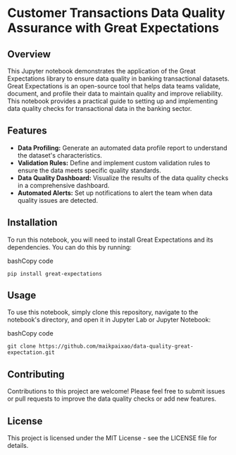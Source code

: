 Customer Transactions Data Quality Assurance with Great Expectations
==================================================================

Overview
--------

This Jupyter notebook demonstrates the application of the Great Expectations library to ensure data quality in banking transactional datasets. Great Expectations is an open-source tool that helps data teams validate, document, and profile their data to maintain quality and improve reliability. This notebook provides a practical guide to setting up and implementing data quality checks for transactional data in the banking sector.

Features
--------

*   **Data Profiling:** Generate an automated data profile report to understand the dataset's characteristics.
*   **Validation Rules:** Define and implement custom validation rules to ensure the data meets specific quality standards.
*   **Data Quality Dashboard:** Visualize the results of the data quality checks in a comprehensive dashboard.
*   **Automated Alerts:** Set up notifications to alert the team when data quality issues are detected.

Installation
------------

To run this notebook, you will need to install Great Expectations and its dependencies. You can do this by running:

bashCopy code

`pip install great-expectations`

Usage
-----

To use this notebook, simply clone this repository, navigate to the notebook's directory, and open it in Jupyter Lab or Jupyter Notebook:

bashCopy code

`git clone https://github.com/maikpaixao/data-quality-great-expectation.git`

Contributing
------------

Contributions to this project are welcome! Please feel free to submit issues or pull requests to improve the data quality checks or add new features.

License
-------

This project is licensed under the MIT License - see the LICENSE file for details.
